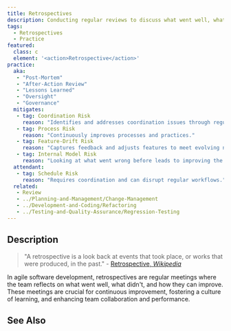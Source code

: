 ```yaml
---
title: Retrospectives
description: Conducting regular reviews to discuss what went well, what didn't, and how to improve.
tags: 
  - Retrospectives
  - Practice
featured: 
  class: c
  element: '<action>Retrospective</action>'
practice:
  aka: 
   - "Post-Mortem"
   - "After-Action Review"
   - "Lessons Learned"
   - "Oversight"
   - "Governance"
  mitigates:
   - tag: Coordination Risk
     reason: "Identifies and addresses coordination issues through regular reviews."
   - tag: Process Risk
     reason: "Continuously improves processes and practices."
   - tag: Feature-Drift Risk
     reason: "Captures feedback and adjusts features to meet evolving needs."
   - tag: Internal Model Risk
     reason: "Looking at what went wrong before leads to improving the internal model of risk for the future."
  attendant:
   - tag: Schedule Risk
     reason: "Requires coordination and can disrupt regular workflows."
  related:
   - Review
   - ../Planning-and-Management/Change-Management
   - ../Development-and-Coding/Refactoring
   - ../Testing-and-Quality-Assurance/Regression-Testing
---
```


<PracticeIntro details={frontMatter} /> 

## Description

> "A retrospective is a look back at events that took place, or works that were produced, in the past." - [Retrospective, _Wikipedia_](https://en.wikipedia.org/wiki/Retrospective)

In agile software development, retrospectives are regular meetings where the team reflects on what went well, what didn't, and how they can improve. These meetings are crucial for continuous improvement, fostering a culture of learning, and enhancing team collaboration and performance.

## See Also

<TagList tag="Retrospectives" />
